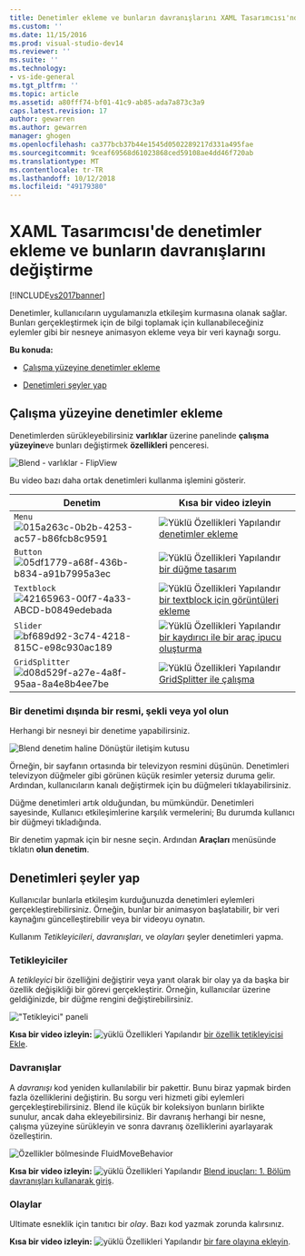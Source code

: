 ```yaml
---
title: Denetimler ekleme ve bunların davranışlarını XAML Tasarımcısı'nda değiştirme | Microsoft Docs
ms.custom: ''
ms.date: 11/15/2016
ms.prod: visual-studio-dev14
ms.reviewer: ''
ms.suite: ''
ms.technology:
- vs-ide-general
ms.tgt_pltfrm: ''
ms.topic: article
ms.assetid: a80fff74-bf01-41c9-ab85-ada7a873c3a9
caps.latest.revision: 17
author: gewarren
ms.author: gewarren
manager: ghogen
ms.openlocfilehash: ca377bcb37b44e1545d0502289217d331a495fae
ms.sourcegitcommit: 9ceaf69568d61023868ced59108ae4dd46f720ab
ms.translationtype: MT
ms.contentlocale: tr-TR
ms.lasthandoff: 10/12/2018
ms.locfileid: "49179380"
---
```

# <a name="insert-controls-and-modify-their-behavior-in-xaml-designer"></a>XAML Tasarımcısı'de denetimler ekleme ve bunların davranışlarını değiştirme
[!INCLUDE[vs2017banner](../includes/vs2017banner.md)]

Denetimler, kullanıcıların uygulamanızla etkileşim kurmasına olanak sağlar. Bunları gerçekleştirmek için de bilgi toplamak için kullanabileceğiniz eylemler gibi bir nesneye animasyon ekleme veya bir veri kaynağı sorgu.  
  
 **Bu konuda:**  
  
-   [Çalışma yüzeyine denetimler ekleme](#Insert)  
  
-   [Denetimleri şeyler yap](#Modify)  
  
##  <a name="Insert"></a> Çalışma yüzeyine denetimler ekleme  
 Denetimlerden sürükleyebilirsiniz **varlıklar** üzerine panelinde **çalışma yüzeyine**ve bunları değiştirmek **özellikleri** penceresi.  
  
 ![Blend &#45; varlıklar &#45; FlipView](../designers/media/blend-assetsflipview-xaml.png "blend_AssetsFlipView_XAML")  
  
 Bu video bazı daha ortak denetimleri kullanma işlemini gösterir.  
  
|Denetim|Kısa bir video izleyin|  
|-------------|-------------------------|  
|`Menu` ![](../designers/media/015a263c-0b2b-4253-ac57-b86fcb8c9591.png "015a263c-0b2b-4253-ac57-b86fcb8c9591")|![Yüklü Özellikleri Yapılandır](../designers/media/bldadminconsoleinitialconfigicon.PNG "BldAdminConsoleInitialConfigIcon") [denetimler ekleme](https://www.youtube.com/watch?v=ra4AHfgD4Ys&list=PLBDF977B2F1DAB358&index=45)|  
|`Button` ![](../designers/media/05df1779-a68f-436b-b834-a91b7995a3ec.png "05df1779-a68f-436b-b834-a91b7995a3ec")|![Yüklü Özellikleri Yapılandır](../designers/media/bldadminconsoleinitialconfigicon.PNG "BldAdminConsoleInitialConfigIcon") [bir düğme tasarım](http://www.popscreen.com/v/6A4gb/Microsoft-Expression-Blend-Designing-a-Button)|  
|`Textblock` ![](../designers/media/42165963-00f7-4a33-abcd-b0849edebada.png "42165963-00f7-4a33-ABCD-b0849edebada")|![Yüklü Özellikleri Yapılandır](../designers/media/bldadminconsoleinitialconfigicon.PNG "BldAdminConsoleInitialConfigIcon") [bir textblock için görüntüleri ekleme](http://www.popscreen.com/v/6A4du/Microsoft-Expression-Blend-Adding-Images-to-a-TextBlock)|  
|`Slider` ![](../designers/media/bf689d92-3c74-4218-815c-e98c930ac189.png "bf689d92-3c74-4218-815C-e98c930ac189")|![Yüklü Özellikleri Yapılandır](../designers/media/bldadminconsoleinitialconfigicon.PNG "BldAdminConsoleInitialConfigIcon") [bir kaydırıcı ile bir araç ipucu oluşturma](http://www.bing.com/videos/search?q=slider%20expression%20blend&qs=n&form=QBVR&pq=slider%20expression%20blend&sc=1-23&sp=-1&sk=#view=detail&mid=F1BB7DB91B2772A8CA2AF1BB7DB91B2772A8CA2A)|  
|`GridSplitter` ![](../designers/media/d08d529f-a27e-4a8f-95aa-8a4e8b4ee7be.png "d08d529f-a27e-4a8f-95aa-8a4e8b4ee7be")|![Yüklü Özellikleri Yapılandır](../designers/media/bldadminconsoleinitialconfigicon.PNG "BldAdminConsoleInitialConfigIcon") [GridSplitter ile çalışma](http://msdn.microsoft.com/expression/cc188687.aspx)|  
  
### <a name="make-a-control-out-of-an-image-shape-or-path"></a>Bir denetimi dışında bir resmi, şekli veya yol olun  
 Herhangi bir nesneyi bir denetime yapabilirsiniz.  
  
 ![Blend denetim haline Dönüştür iletişim kutusu](../designers/media/blend-makeintocontrol-xaml.png "blend_MakeIntoControl_XAML")  
  
 Örneğin, bir sayfanın ortasında bir televizyon resmini düşünün. Denetimleri televizyon düğmeler gibi görünen küçük resimler yetersiz duruma gelir. Ardından, kullanıcıların kanalı değiştirmek için bu düğmeleri tıklayabilirsiniz.  
  
 Düğme denetimleri artık olduğundan, bu mümkündür. Denetimleri sayesinde, Kullanıcı etkileşimlerine karşılık vermelerini; Bu durumda kullanıcı bir düğmeyi tıkladığında.  
  
 Bir denetim yapmak için bir nesne seçin. Ardından **Araçları** menüsünde tıklatın **olun denetim**.  
  
##  <a name="Modify"></a> Denetimleri şeyler yap  
 Kullanıcılar bunlarla etkileşim kurduğunuzda denetimleri eylemleri gerçekleştirebilirsiniz. Örneğin, bunlar bir animasyon başlatabilir, bir veri kaynağını güncelleştirebilir veya bir videoyu oynatın.  
  
 Kullanım *Tetikleyicileri*, *davranışları*, ve *olayları* şeyler denetimleri yapma.  
  
### <a name="triggers"></a>Tetikleyiciler  
 A *tetikleyici* bir özelliğini değiştirir veya yanıt olarak bir olay ya da başka bir özellik değişikliği bir görevi gerçekleştirir. Örneğin, kullanıcılar üzerine geldiğinizde, bir düğme rengini değiştirebilirsiniz.  
  
 !["Tetikleyici" paneli](../designers/media/custom-button-blend-propertytriggerinfo.png "custom_button_blend_PropertyTriggerInfo")  
  
 **Kısa bir video izleyin:** ![yüklü Özellikleri Yapılandır](../designers/media/bldadminconsoleinitialconfigicon.PNG "BldAdminConsoleInitialConfigIcon") [bir özellik tetikleyicisi Ekle](http://www.popscreen.com/v/6A4gO/Microsoft-Expression-Blend-Adding-a-Property-Trigger).  
  
### <a name="behaviors"></a>Davranışlar  
 A *davranışı* kod yeniden kullanılabilir bir pakettir. Bunu biraz yapmak birden fazla özelliklerini değiştirin. Bu sorgu veri hizmeti gibi eylemleri gerçekleştirebilirsiniz. Blend ile küçük bir koleksiyon bunların birlikte sunulur, ancak daha ekleyebilirsiniz. Bir davranış herhangi bir nesne, çalışma yüzeyine sürükleyin ve sonra davranış özelliklerini ayarlayarak özelleştirin.  
  
 ![Özellikler bölmesinde FluidMoveBehavior](../designers/media/b4-fluidmovebehaviorproperties-sample.png "b4_FluidMoveBehaviorProperties_Sample")  
  
 **Kısa bir video izleyin:** ![yüklü Özellikleri Yapılandır](../designers/media/bldadminconsoleinitialconfigicon.PNG "BldAdminConsoleInitialConfigIcon") [Blend ipuçları: 1. Bölüm davranışları kullanarak giriş](http://www.bing.com/videos/search?q=Expression%20blend%20behaviors&qs=n&form=QBVR&pq=expression%20blend%20behavior&sc=4-25&sp=-1&sk=#view=detail&mid=CF0DD797ED84DE740904CF0DD797ED84DE740904).  
  
### <a name="events"></a>Olaylar  
 Ultimate esneklik için tanıtıcı bir *olay*. Bazı kod yazmak zorunda kalırsınız.  
  
 **Kısa bir video izleyin:** ![yüklü Özellikleri Yapılandır](../designers/media/bldadminconsoleinitialconfigicon.PNG "BldAdminConsoleInitialConfigIcon") [bir fare olayına ekleyin](https://www.youtube.com/watch?v=2PMxAlb-x_E).



